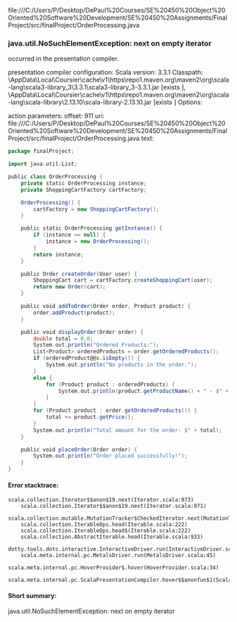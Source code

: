 file:///C:/Users/P/Desktop/DePaul%20Courses/SE%20450%20Object%20Oriented%20Software%20Development/SE%20450%20Assignments/FinalProject/src/finalProject/OrderProcessing.java
### java.util.NoSuchElementException: next on empty iterator

occurred in the presentation compiler.

presentation compiler configuration:
Scala version: 3.3.1
Classpath:
<HOME>\AppData\Local\Coursier\cache\v1\https\repo1.maven.org\maven2\org\scala-lang\scala3-library_3\3.3.1\scala3-library_3-3.3.1.jar [exists ], <HOME>\AppData\Local\Coursier\cache\v1\https\repo1.maven.org\maven2\org\scala-lang\scala-library\2.13.10\scala-library-2.13.10.jar [exists ]
Options:



action parameters:
offset: 911
uri: file:///C:/Users/P/Desktop/DePaul%20Courses/SE%20450%20Object%20Oriented%20Software%20Development/SE%20450%20Assignments/FinalProject/src/finalProject/OrderProcessing.java
text:
```scala
package finalProject;

import java.util.List;

public class OrderProcessing {
    private static OrderProcessing instance;
    private ShoppingCartFactory cartFactory;

    OrderProcessing() {
        cartFactory = new ShoppingCartFactory();
    }

    public static OrderProcessing getInstance() {
        if (instance == null) {
            instance = new OrderProcessing();
        }
        return instance;
    }

    public Order createOrder(User user) {
        ShoppingCart cart = cartFactory.createShoppingCart(user);
        return new Order(cart);
    }

    public void addToOrder(Order order, Product product) {
        order.addProduct(product);
    }

    public void displayOrder(Order order) {
    	double total = 0.0;
        System.out.println("Ordered Products:");
        List<Product> orderedProducts = order.getOrderedProducts();
        if (orderedProduct@@s.isEmpty()) {
            System.out.println("No products in the order.");
        } 
        else {
            for (Product product : orderedProducts) {
                System.out.println(product.getProductName() + " - $" + product.getPrice());
            }
        }
        for (Product product : order.getOrderedProducts()) {
            total += product.getPrice();
        }
        System.out.println("Total amount for the order: $" + total);
    }

    public void placeOrder(Order order) {
        System.out.println("Order placed successfully!");
    }
}

```



#### Error stacktrace:

```
scala.collection.Iterator$$anon$19.next(Iterator.scala:973)
	scala.collection.Iterator$$anon$19.next(Iterator.scala:971)
	scala.collection.mutable.MutationTracker$CheckedIterator.next(MutationTracker.scala:76)
	scala.collection.IterableOps.head(Iterable.scala:222)
	scala.collection.IterableOps.head$(Iterable.scala:222)
	scala.collection.AbstractIterable.head(Iterable.scala:933)
	dotty.tools.dotc.interactive.InteractiveDriver.run(InteractiveDriver.scala:168)
	scala.meta.internal.pc.MetalsDriver.run(MetalsDriver.scala:45)
	scala.meta.internal.pc.HoverProvider$.hover(HoverProvider.scala:34)
	scala.meta.internal.pc.ScalaPresentationCompiler.hover$$anonfun$1(ScalaPresentationCompiler.scala:352)
```
#### Short summary: 

java.util.NoSuchElementException: next on empty iterator